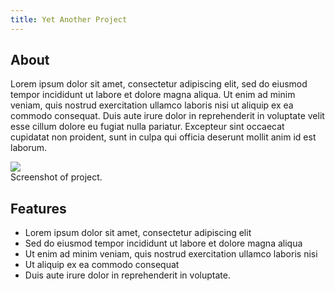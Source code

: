 ```yaml
---
title: Yet Another Project
---
```


## About

Lorem ipsum dolor sit amet, consectetur adipiscing elit, sed do eiusmod tempor incididunt ut labore et dolore magna aliqua. Ut enim ad minim veniam, quis nostrud exercitation ullamco laboris nisi ut aliquip ex ea commodo consequat. Duis aute irure dolor in reprehenderit in voluptate velit esse cillum dolore eu fugiat nulla pariatur. Excepteur sint occaecat cupidatat non proident, sunt in culpa qui officia deserunt mollit anim id est laborum.

<div class="card mb-3">
    <img class="card-img-top" src = "http://via.placeholder.com/900x250/20c997/ffffff?text=screenshot"/>
    <div class="card-body bg-light">
        <div class="card-text">Screenshot of project.</div>
    </div>
</div>

## Features

- Lorem ipsum dolor sit amet, consectetur adipiscing elit
- Sed do eiusmod tempor incididunt ut labore et dolore magna aliqua
- Ut enim ad minim veniam, quis nostrud exercitation ullamco laboris nisi
- Ut aliquip ex ea commodo consequat
- Duis aute irure dolor in reprehenderit in voluptate.

